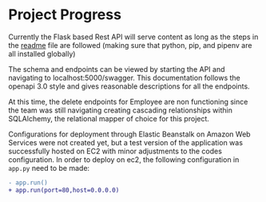# Project Progress #

Currently the Flask based Rest API will serve content as long as the steps in the [readme](./readme.md) file are followed (making sure that python, pip, and pipenv are all installed globally)

The schema and endpoints can be viewed by starting the API and navigating to localhost:5000/swagger. This documentation follows the openapi 3.0 style and gives reasonable descriptions for all the endpoints.

At this time, the delete endpoints for Employee are non functioning since the team was still navigating creating cascading relationships within SQLAlchemy, the relational mapper of choice for this project.

Configurations for deployment through Elastic Beanstalk on Amazon Web Services were not  created yet, but a test version of the application was successfully hosted on EC2 with minor adjustments to the codes configuration. In order to deploy on ec2, the following configuration in ``app.py`` need to be made:

```diff
- app.run()
+ app.run(port=80,host=0.0.0.0)
```
